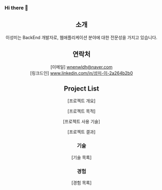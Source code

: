 ### Hi there 👋
<!--
**wnelwldh/wnelwldh** is a ✨ _special_ ✨ repository because its `README.md` (this file) appears on your GitHub profile.

Here are some ideas to get you started:
- 🔭 I’m currently working on ...
- 🌱 I’m currently learning ...
- 👯 I’m looking to collaborate on ...
- 🤔 I’m looking for help with ...
- 💬 Ask me about ...
- 📫 How to reach me: ...
- 😄 Pronouns: ...
- ⚡ Fun fact: ...
-->
<div align="center">

  ## 소개

이성미는 BackEnd 개발자로, 웹애플리케이션 분야에 대한 전문성을 가지고 있습니다.
## 연락처

[이메일] wnenwldh@naver.com <br />
[링크드인] www.linkedin.com/in/성미-이-2a264b2b0

  ## Project List
  [프로젝트 개요]

  [프로젝트 목적]

  [프로젝트 사용 기술]

  [프로젝트 결과]
  ### 기술
  [기술 목록]
  ### 경험
  [경험 목록]
  
  </div>
  

